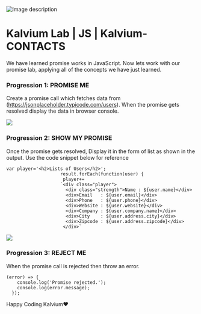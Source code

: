 ![Image description](https://i1.faceprep.in/ProGrad/prograd-logo.png)

# Kalvium Lab | JS | Kalvium-CONTACTS

We have learned promise works in JavaScript. Now lets work with our promise lab, applying all of the concepts we have just learned.

### Progression 1: PROMISE ME
Create a promise call which fetches data from (https://jsonplaceholder.typicode.com/users). When the promise gets resolved display the data in browser console.

![](https://i1.faceprep.in/ProGrad/contact-1.png)

### Progression 2: SHOW MY PROMISE
Once the promise gets resolved, Display it in the form of list as shown in the output.
Use the code snippet below for reference
```
var player='<h2>Lists of Users</h2>';
                    result.forEach(function(user) {
                     player+=
                    `<div class="player">
                      <div class="strength">Name : ${user.name}</div>
                      <div>Email   : ${user.email}</div>
                      <div>Phone   : ${user.phone}</div>
                      <div>Website : ${user.website}</div>
                      <div>Company : ${user.company.name}</div>
                      <div>City    : ${user.address.city}</div>
                      <div>Zipcode : ${user.address.zipcode}</div>
                     </div>`
```
![](https://i1.faceprep.in/ProGrad/contact-2.png)
### Progression 3: REJECT ME
When the promise call is rejected then throw an error.

```
(error) => {
    console.log('Promise rejected.');
    console.log(error.message);
  });
```

Happy Coding Kalvium❤️
